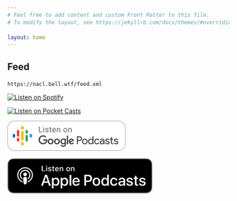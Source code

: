 ```yaml
---
# Feel free to add content and custom Front Matter to this file.
# To modify the layout, see https://jekyllrb.com/docs/themes/#overriding-theme-defaults

layout: home
---
```


## Feed

`https://nacl.bell.wtf/feed.xml`

[![Listen on Spotify](https://podcasters.spotify.com/images/spotify-podcast-badge-blk-grn-165x40.png)](https://open.spotify.com/show/11eQgadz2hHk5kM6ckwDNv)

[![Listen on Pocket
Casts](https://static2.pocketcasts.com/assets/subscribe/pocketcasts_small_dark@2x.png)](https://pca.st/1HZ2)

[![Listen on Google Podcasts](/assets/img/google_podcasts_badge@2x.png)](https://www.google.com/podcasts?feed=aHR0cHM6Ly9uYWNsLmJlbGwud3RmL2ZlZWQueG1s)

[![Listen on Apple Podcasts](/assets/img/apple-podcasts.png)](https://podcasts.apple.com/gb/podcast/nacl/id1458981698)
